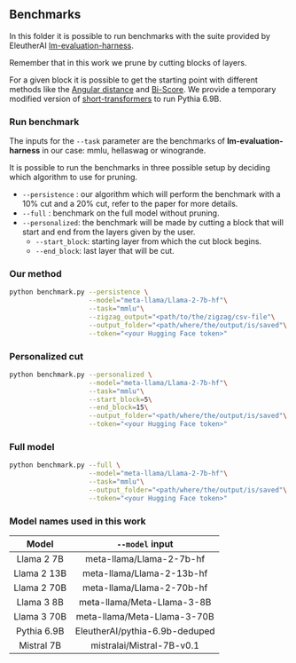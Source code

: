## Benchmarks


In this folder it is possible to run benchmarks with the suite provided by EleutherAI
[lm-evaluation-harness](https://github.com/EleutherAI/lm-evaluation-harness).

Remember that in this work we prune by cutting blocks of layers.

For a given block it is possible to get the starting point with different methods like the [Angular distance](https://arxiv.org/abs/2403.17887v1) and [Bi-Score](https://arxiv.org/abs/2403.03853). 
We provide a temporary modified version of [short-transformers](https://github.com/melisa/short-transformers) to run Pythia 6.9B.


### Run benchmark

The inputs for the ```--task``` parameter are the benchmarks of **lm-evaluation-harness** in our case: mmlu, hellaswag or winogrande.

It is possible to run the benchmarks in three possible setup by deciding which algorithm to use for pruning. 


-   ```--persistence``` : our algorithm which will perform the benchmark with a 10% cut and a 20% cut, refer to the paper for more details.
-   ```--full```        : benchmark on the full model without pruning.
-   ```--personalized```: the benchmark will be made by cutting a block that will start and end from the layers given by the user.
    - ```--start_block```: starting layer from which the cut block begins.
    - ```--end_block```: last layer that will be cut.


### Our method
```bash
python benchmark.py --persistence \
                    --model="meta-llama/Llama-2-7b-hf"\
                    --task="mmlu"\
                    --zigzag_output="<path/to/the/zigzag/csv-file"\
                    --output_folder="<path/where/the/output/is/saved"\
                    --token="<your Hugging Face token>"
```
### Personalized cut
```bash
python benchmark.py --personalized \
                    --model="meta-llama/Llama-2-7b-hf"\
                    --task="mmlu"\
                    --start_block=5\
                    --end_block=15\
                    --output_folder="<path/where/the/output/is/saved"\
                    --token="<your Hugging Face token>"
```
### Full model
```bash
python benchmark.py --full \
                    --model="meta-llama/Llama-2-7b-hf"\
                    --task="mmlu"\
                    --output_folder="<path/where/the/output/is/saved"\
                    --token="<your Hugging Face token>"
```

### Model names used in this work

 | Model  | ```--model``` input |
 |:------:|:---------:|
 |Llama 2 7B | meta-llama/Llama-2-7b-hf  |
 |Llama 2 13B | meta-llama/Llama-2-13b-hf |
 |Llama 2 70B | meta-llama/Llama-2-70b-hf |
 |Llama 3 8B  | meta-llama/Meta-Llama-3-8B |
 |Llama 3 70B | meta-llama/Meta-Llama-3-70B |
 |Pythia 6.9B | EleutherAI/pythia-6.9b-deduped |
 |Mistral 7B  | mistralai/Mistral-7B-v0.1|